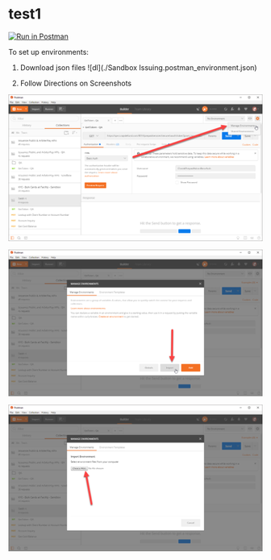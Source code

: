 # test1

[![Run in Postman](https://run.pstmn.io/button.svg)](https://app.getpostman.com/run-collection/277224d309544157a830)

To set up environments:

1. Download json files
![dl](./Sandbox Issuing.postman_environment.json)
  
2. Follow Directions on Screenshots

![Manage_Environments](./Manage_Environments.png)

![Import](./Import.png)

![CHoose_Files](./Choose_Files.png)
